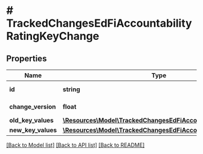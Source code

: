 # # TrackedChangesEdFiAccountabilityRatingKeyChange

## Properties

Name | Type | Description | Notes
------------ | ------------- | ------------- | -------------
**id** | **string** | Resource identifier | [optional]
**change_version** | **float** | Change version | [optional]
**old_key_values** | [**\Resources\Model\TrackedChangesEdFiAccountabilityRatingKey**](TrackedChangesEdFiAccountabilityRatingKey.md) |  | [optional]
**new_key_values** | [**\Resources\Model\TrackedChangesEdFiAccountabilityRatingKey**](TrackedChangesEdFiAccountabilityRatingKey.md) |  | [optional]

[[Back to Model list]](../../README.md#models) [[Back to API list]](../../README.md#endpoints) [[Back to README]](../../README.md)
